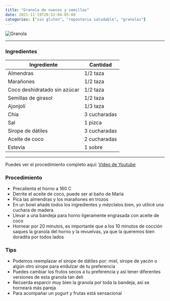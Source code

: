 ```yaml
---
title: "Granola de nueces y semillas"
date: 2021-11-19T20:52:04-05:00
categories: ["sin gluten", "reposteria saludable", "granolas"]
---
```

![Granola](../../images/granola_nueces_semillas.jpg)
___
### Ingredientes

| Ingrediente | Cantidad |
| ----------- | ----------- |
| Almendras | 1/2 taza|
| Marañones | 1/2 taza |
| Coco deshidratado sin azúcar | 1/2 taza |
| Semillas de girasol | 1/2 taza |
| Ajonjolí | 1/3 taza | 
| Chia | 3 cucharadas |
| Sal | 1 pizca |
| Sirope de dátiles | 3 cucharadas |
| Aceite de coco | 2 cucharadas |
| Estevia | 1 sobre |

___
Puedes ver el procedimiento completo aquí: [Video de Youtube](https://youtu.be/0QRLxSM1rAg)


### Procedimiento 
- Precalienta el horno a 160 C
- Derrite el aceite de coco, puede ser al baño de María
- Pica las almendras y los marañones en trozos
- En un bowl añade todos los ingredientes y mézclalos bien, yo utilicé una cuchara de madera
- Llevar a una bandeja para horno ligeramente engrasada con aceite de coco
- Hornear por 20 minutos, es importante que a los 10 minutos de cocción saques la granola del horno y la revuelvas, ya que la queremos bien doradita por todos lados

### Tips 
- Podemos reemplazar el sirope de dátiles por: miel, sirope de yacón o algún otro sirope para endulzar de tu preferencia
- Puedes cambiar los frutos secos a tu preferencia y así tener diferentes versiones de esta granola tan deli
- Recuerda esparcir muy bien la granola por toda la bandeja, así se horneará más pareja
- Para acompañar un yogurt y frutas está sensacional
